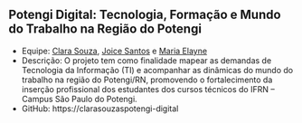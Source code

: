 ## Potengi Digital: Tecnologia, Formação e Mundo do Trabalho na Região do Potengi

- Equipe: [Clara Souza](https://clarasouzas), [Joice Santos](https://jleilhany) e [Maria Elayne](https://elaynefernandes)
- Descrição:  O projeto tem como finalidade mapear as demandas de Tecnologia da Informação (TI) e acompanhar as dinâmicas do mundo do trabalho na região do Potengi/RN, promovendo o fortalecimento da inserção profissional dos estudantes dos cursos técnicos do IFRN – Campus São Paulo do Potengi.
- GitHub: https://clarasouzaspotengi-digital
